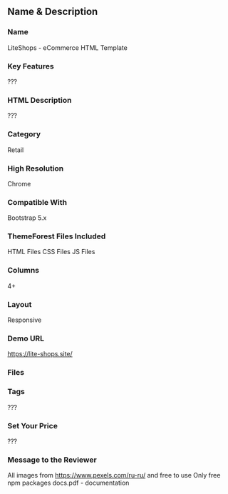 ## Name & Description

### Name
LiteShops - eCommerce HTML Template

### Key Features
???

### HTML Description
???

### Category
Retail

### High Resolution
Chrome

### Compatible With
Bootstrap 5.x

### ThemeForest Files Included
HTML Files
CSS Files
JS Files

### Columns 
4+ 

### Layout 
Responsive

### Demo URL
https://lite-shops.site/

### Files


### Tags
???

### Set Your Price 
???

### Message to the Reviewer
All images from https://www.pexels.com/ru-ru/ and free to use
Only free npm packages
docs.pdf - documentation